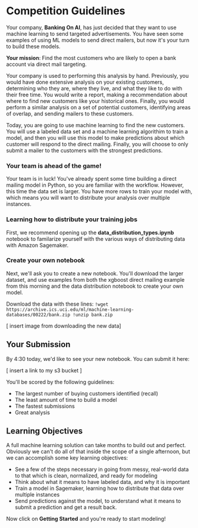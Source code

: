 # Competition Guidelines

Your company, **Banking On AI**, has just decided that they want to use machine learning to send targeted advertisements. You have seen some examples of using ML models to send direct mailers, but now it's your turn to build these models.

**Your mission**: Find the most customers who are likely to open a bank account via direct mail targeting. 

Your company is used to performing this analysis by hand. Previously, you would have done extensive analysis on your existing customers, determining who they are, where they live, and what they like to do with their free time. You would write a report, making a recommendation about where to find new customers like your historical ones. Finally, you would perform a similar analysis on a set of potential customers, identifying areas of overlap, and sending mailers to these customers. 

Today, you are going to use machine learning to find the new customers. You will use a labeled data set and a machine learning algorithim to train a model, and then you will use this model to make predictions about which customer will respond to the direct mailing. Finally, you will choose to only submit a mailer to the customers with the strongest predictions.

### Your team is ahead of the game!
Your team is in luck! You've already spent some time building a direct mailing model in Python, so you are familiar with the workflow. However, this time the data set is larger. You have more rows to train your model with, which means you will want to distribute your analysis over multiple instances.

### Learning how to distribute your training jobs
First, we recommend opening up the **data_distribution_types.ipynb** notebook to familarize yourself with the various ways of distributing data with Amazon Sagemaker.

### Create your own notebook
Next, we'll ask you to create a new notebook. You'll download the larger dataset, and use examples from both the xgboost direct mailing example from this morning and the data distribution notebook to create your own model. 

Download the data with these lines:
`!wget https://archive.ics.uci.edu/ml/machine-learning-databases/00222/bank.zip
!unzip bank.zip`

[ insert image from downloading the new data]

## Your Submission
By 4:30 today, we'd like to see your new notebook. You can submit it here:

[ insert a link to my s3 bucket ]

You'll be scored by the following guidelines:
- The largest number of buying customers identified (recall)
- The least amount of time to build a model
- The fastest submissions
- Great analysis

## Learning Objectives
A full machine learning solution can take months to build out and perfect. Obviously we can't do all of that inside the scope of a single afternoon, but we can accomplish some key learning objectives:
- See a few of the steps necessary in going from messy, real-world data to that which is clean, normalized, and ready for modeling
- Think about what it means to have labeled data, and why it is important
- Train a model in Sagemaker, learning how to distribute that data over multiple instances
- Send predictions against the model, to understand what it means to submit a prediction and get a result back.

Now click on **Getting Started** and you're ready to start modeling!
